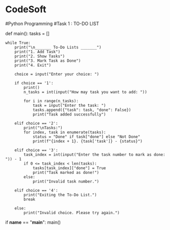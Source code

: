 # CodeSoft
#Python Programming
#Task 1 : TO-DO LIST

def main():
    tasks = []

    while True:
        print("\n_______ To-Do Lists _______")
        print("1. Add Task")
        print("2. Show Tasks")
        print("3. Mark Task as Done")
        print("4. Exit")

        choice = input("Enter your choice: ")

        if choice == '1':
            print()
            n_tasks = int(input("How may task you want to add: "))

            for i in range(n_tasks):
                task = input("Enter the task: ")
                tasks.append({"task": task, "done": False})
                print("Task added successfully")

        elif choice == '2':
            print("\nTasks:")
            for index, task in enumerate(tasks):
                status = "Done" if task["done"] else "Not Done"
                print(f"{index + 1}. {task['task']} - {status}")

        elif choice == '3':
            task_index = int(input("Enter the task number to mark as done: ")) - 1
            if 0 <= task_index < len(tasks):
                tasks[task_index]["done"] = True
                print("Task marked as done!")
            else:
                print("Invalid task number.")

        elif choice == '4':
            print("Exiting the To-Do List.")
            break

        else:
            print("Invalid choice. Please try again.")


if __name__ == "__main__":
    main()
